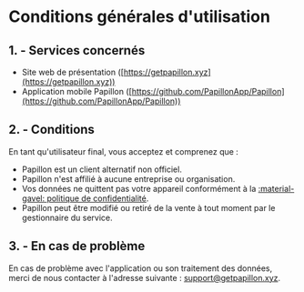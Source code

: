 # Conditions générales d'utilisation

## 1. - Services concernés
- Site web de présentation ([https://getpapillon.xyz](https://getpapillon.xyz))
- Application mobile Papillon ([https://github.com/PapillonApp/Papillon](https://github.com/PapillonApp/Papillon))

## 2. - Conditions
En tant qu'utilisateur final, vous acceptez et comprenez que :

- Papillon est un client alternatif non officiel.
- Papillon n'est affilié à aucune entreprise ou organisation.
- Vos données ne quittent pas votre appareil conformément à la [:material-gavel: politique de confidentialité](/documents/privacy-policy).
- Papillon peut être modifié ou retiré de la vente à tout moment par le gestionnaire du service.

## 3. - En cas de problème
En cas de problème avec l'application ou son traitement des données, merci de nous contacter à l'adresse suivante : [support@getpapillon.xyz](mailto:support@getpapillon.xyz).
